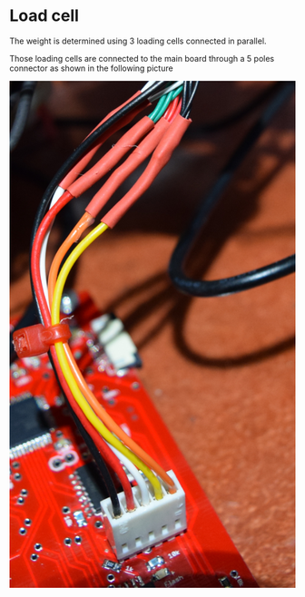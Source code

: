 # Load cell

The weight is determined using 3 loading cells connected in parallel.

Those loading cells are connected to the main board through a 5 poles connector as shown in the
following picture

![connection.jpg](connection.jpg)
